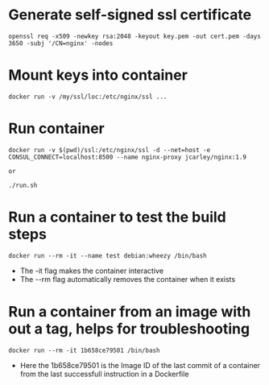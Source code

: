 
# Generate self-signed ssl certificate
    openssl req -x509 -newkey rsa:2048 -keyout key.pem -out cert.pem -days 3650 -subj '/CN=nginx' -nodes

# Mount keys into container
    docker run -v /my/ssl/loc:/etc/nginx/ssl ...

# Run container
    docker run -v $(pwd)/ssl:/etc/nginx/ssl -d --net=host -e CONSUL_CONNECT=localhost:8500 --name nginx-proxy jcarley/nginx:1.9

    or

    ./run.sh

# Run a container to test the build steps
    docker run --rm -it --name test debian:wheezy /bin/bash

  * The -it flag makes the container interactive
  * The --rm flag automatically removes the container when it exists

# Run a container from an image with out a tag, helps for troubleshooting
    docker run --rm -it 1b658ce79501 /bin/bash

  * Here the 1b658ce79501 is the Image ID of the last commit of a container from
    the last successfull instruction in a Dockerfile
